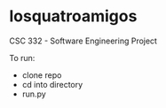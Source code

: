 # losquatroamigos
CSC 332 - Software Engineering Project

To run:
- clone repo
- cd into directory
- run.py
